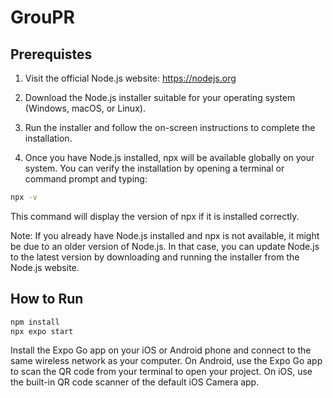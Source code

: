 # GrouPR

## Prerequistes

1. Visit the official Node.js website: https://nodejs.org

1. Download the Node.js installer suitable for your operating system (Windows, macOS, or Linux).

1. Run the installer and follow the on-screen instructions to complete the installation.

1. Once you have Node.js installed, npx will be available globally on your system. You can verify the installation by opening a terminal or command prompt and typing:

```bash
npx -v
```
This command will display the version of npx if it is installed correctly.

Note: If you already have Node.js installed and npx is not available, it might be due to an older version of Node.js. In that case, you can update Node.js to the latest version by downloading and running the installer from the Node.js website.

## How to Run

```bash
npm install
npx expo start
```

Install the Expo Go app on your iOS or Android phone and connect to the same wireless network as your computer. On Android, use the Expo Go app to scan the QR code from your terminal to open your project. On iOS, use the built-in QR code scanner of the default iOS Camera app.